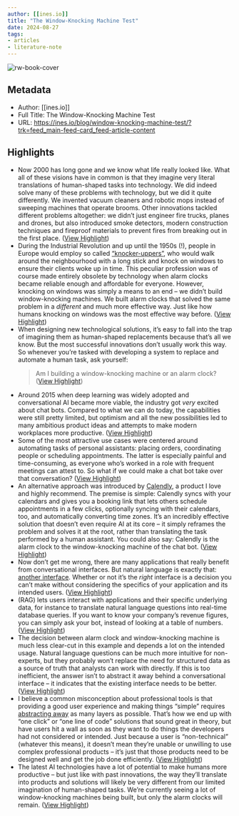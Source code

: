 ```yaml
---
author: [[ines.io]]
title: "The Window-Knocking Machine Test"
date: 2024-08-27
tags: 
- articles
- literature-note
---
```

![rw-book-cover](https://ines.io/static/d8935790490cb5cef1ecf4f80fda0df4/1e28b/window-knocking.jpg)

## Metadata
- Author: [[ines.io]]
- Full Title: The Window-Knocking Machine Test
- URL: https://ines.io/blog/window-knocking-machine-test/?trk=feed_main-feed-card_feed-article-content

## Highlights
- Now 2000 has long gone and we know what life really looked like. What all of these visions have in common is that they imagine very literal translations of human-shaped tasks into technology. We did indeed solve many of these problems with technology, but we did it quite differently. We invented vacuum cleaners and robotic mops instead of sweeping machines that operate brooms. Other innovations tackled different problems altogether: we didn’t just engineer fire trucks, planes and drones, but also introduced smoke detectors, modern construction techniques and fireproof materials to prevent fires from breaking out in the first place. ([View Highlight](https://read.readwise.io/read/01j6948wq9526br0t5v2g5b4z7))
- During the Industrial Revolution and up until the 1950s (!), people in Europe would employ so called [“knocker-uppers”](https://en.wikipedia.org/wiki/Knocker-up), who would walk around the neighbourhood with a long stick and knock on windows to ensure their clients woke up in time. This peculiar profession was of course made entirely obsolete by technology when alarm clocks became reliable enough and affordable for everyone. However, knocking on windows was simply a means to an end – we didn’t build window-knocking machines. We built alarm clocks that solved the same problem in a *different* and much more effective way. Just like how humans knocking on windows was the most effective way before. ([View Highlight](https://read.readwise.io/read/01j6949vk4d52pkgk1jcdd2523))
- When designing new technological solutions, it’s easy to fall into the trap of imagining them as human-shaped replacements because that’s all we know. But the most successful innovations don’t usually work this way. So whenever you’re tasked with developing a system to replace and automate a human task, ask yourself:
  > Am I building a window-knocking machine or an alarm clock? ([View Highlight](https://read.readwise.io/read/01j694aq0qy8brhas8bvz4xm7g))
- Around 2015 when deep learning was widely adopted and conversational AI became more viable, the industry got *very* excited about chat bots. Compared to what we can do today, the capabilities were still pretty limited, but optimism and all the new possibilities led to many ambitious product ideas and attempts to make modern workplaces more productive. ([View Highlight](https://read.readwise.io/read/01j694b3a99sthvp24z8tet8w9))
- Some of the most attractive use cases were centered around automating tasks of personal assistants: placing orders, coordinating people or scheduling appointments. The latter is especially painful and time-consuming, as everyone who’s worked in a role with frequent meetings can attest to. So what if we could make a chat bot take over that conversation? ([View Highlight](https://read.readwise.io/read/01j694bd0z9mk1bdpwf5tjvnvv))
- An alternative approach was introduced by [Calendly](https://calendly.com), a product I love and highly recommend. The premise is simple: Calendly syncs with your calendars and gives you a booking link that lets others schedule appointments in a few clicks, optionally syncing with their calendars, too, and automatically converting time zones. It’s an incredibly effective solution that doesn’t even require AI at its core – it simply reframes the problem and solves it at the root, rather than translating the task performed by a human assistant. You could also say: Calendly is the alarm clock to the window-knocking machine of the chat bot. ([View Highlight](https://read.readwise.io/read/01j694bpd7x87s864k1sqda0af))
- Now don’t get me wrong, there are many applications that really benefit from conversational interfaces. But natural language is exactly that: [another interface](https://explosion.ai/blog/natural-user-interface). Whether or not it’s the *right* interface is a decision you can’t make without considering the specifics of your application and its intended users. ([View Highlight](https://read.readwise.io/read/01j694cc9zx7m7hgme6kegmv3b))
- (RAG) lets users interact with applications and their specific underlying data, for instance to translate natural language questions into real-time database queries. If you want to know your company’s revenue figures, you can simply ask your bot, instead of looking at a table of numbers. ([View Highlight](https://read.readwise.io/read/01j694e06tx4k2es0ksexc6842))
- The decision between alarm clock and window-knocking machine is much less clear-cut in this example and depends a lot on the intended usage. Natural language questions can be much more intuitive for non-experts, but they probably won’t replace the need for structured data as a source of truth that analysts can work with directly. If this is too inefficient, the answer isn’t to abstract it away behind a conversational interface – it indicates that the existing interface needs to be better. ([View Highlight](https://read.readwise.io/read/01j694czbtc4dmy4b8wsxrthbr))
- I believe a common misconception about professional tools is that providing a good user experience and making things “simple” requires [abstracting away](https://speakerdeck.com/inesmontani/let-them-write-code-keynote-pycon-india-2019?slide=56) as many layers as possible. That’s how we end up with “one click” or “one line of code” solutions that sound great in theory, but have users hit a wall as soon as they want to do things the developers had not considered or intended. Just because a user is “non-technical” (whatever this means), it doesn’t mean they’re unable or unwilling to use complex professional products – it’s just that those products need to be designed well and get the job done efficiently. ([View Highlight](https://read.readwise.io/read/01j694encmdwv1377mrahs9e3v))
- The latest AI technologies have a lot of potential to make humans more productive – but just like with past innovations, the way they’ll translate into products and solutions will likely be very different from our limited imagination of human-shaped tasks. We’re currently seeing a lot of window-knocking machines being built, but only the alarm clocks will remain. ([View Highlight](https://read.readwise.io/read/01j694ew9j0wapbz4ewencyx6b))
